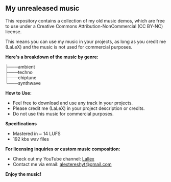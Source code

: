 ## My unrealeased music
This repository contains a collection of my old music demos, which are free to use under a Creative Commons Attribution-NonCommercial (CC BY-NC) license. 

This means you can use my music in your projects, as long as you credit me (LaLeX) and the music is not used for commercial purposes. 

**Here's a breakdown of the music by genre:**

├───ambient<br>
├───techno<br>
├───chiptune<br>
└───synthwave<br>

**How to Use:**

* Feel free to download and use any track in your projects.
* Please credit me (LaLeX) in your project description or credits.
* Do not use this music for commercial purposes.

**Specifications**
* Mastered in ~ 14 LUFS
* 192 kbs wav files

**For licensing inquiries or custom music composition:**

* Check out my YouTube channel: [Lallex](https://www.youtube.com/@lalex_x)
* Contact me via email: alextereshyt@gmail.com

**Enjoy the music!**
